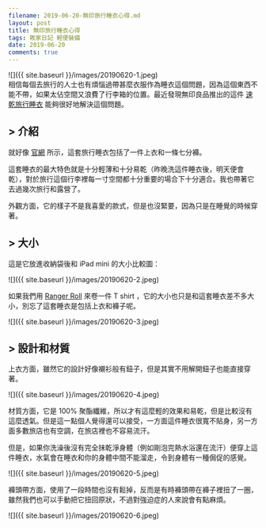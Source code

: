 ```yaml
---
filename: 2019-06-20-無印旅行睡衣心得.md
layout: post
title: 無印旅行睡衣心得
tags: 敗家日記 輕便裝備
date: 2019-06-20
comments: true
---
```


![]({{ site.baseurl }}/images/20190620-1.jpeg)  
相信每個去旅行的人士也有煩惱過帶甚麼衣服作為睡衣這個問題，因為這個東西不能不帶，如果太佔空間又浪費了行李箱的位置。最近發現無印良品推出的這件 [速乾旅行睡衣](https://www.muji.com.hk/zh/product/4550182000153) 能夠很好地解決這個問題。

## > 介紹

就好像 [官網](https://www.muji.com.hk/zh/product/4550182000153) 所示，這套旅行睡衣包括了一件上衣和一條七分褲。

這套睡衣的最大特色就是十分輕薄和十分易乾（昨晚洗這件睡衣後，明天便會乾），對於旅行這個行李裡每一寸空間都十分重要的場合下十分適合。我也帶著它去過幾次旅行和露營了。

外觀方面，它的樣子不是我喜愛的款式，但是也沒緊要，因為只是在睡覺的時候穿著。

## > 大小

這是它放進收納袋後和 iPad mini 的大小比較圖：

![]({{ site.baseurl }}/images/20190620-2.jpeg)

如果我們用 [Ranger Roll](https://www.youtube.com/watch?v=so93nqxZLjM) 來卷一件 T shirt ，它的大小也只是和這套睡衣差不多大小，別忘了這套睡衣是包括上衣和褲子呢。

![]({{ site.baseurl }}/images/20190620-3.jpeg)

## > 設計和材質

上衣方面，雖然它的設計好像襯衫般有鈕子，但是其實不用解開鈕子也能直接穿著。

![]({{ site.baseurl }}/images/20190620-4.jpeg)

材質方面，它是 100% 聚酯纖維，所以才有這麼輕的效果和易乾，但是比較沒有這麼透氣。但是這一點個人覺得還可以接受，一方面這件睡衣很寬不貼身，另一方面多數旅店也有空調，在旅店裡也不容易流汗。

但是，如果你洗澡後沒有完全抹乾淨身體（例如剛泡完熱水浴還在流汗）便穿上這件睡衣，水氣會在睡衣和你的身體中間不能溜走，令到身體有一種侷促的感覺。

![]({{ site.baseurl }}/images/20190620-5.jpeg)

褲頭帶方面，使用了一段時間也沒有鬆掉，反而是有時褲頭帶在褲子裡扭了一圈，雖然我們也可以手動把它扭回原狀，不過對強迫症的人來說會有點麻煩。 

![]({{ site.baseurl }}/images/20190620-6.jpeg)
